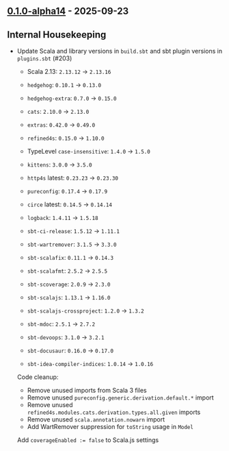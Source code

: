 ## [0.1.0-alpha14](https://github.com/kevin-lee/openai4s/issues?q=is%3Aclosed%20milestone%3Am1%20closed%3A2025-02-11..2025-09-23) - 2025-09-23


## Internal Housekeeping

* Update Scala and library versions in `build.sbt` and sbt plugin versions in `plugins.sbt` (#203)

  - Scala 2.13: `2.13.12` -> `2.13.16`
  - `hedgehog`: `0.10.1` -> `0.13.0`
  - `hedgehog-extra`: `0.7.0` -> `0.15.0`
  - `cats`: `2.10.0` -> `2.13.0`
  - `extras`: `0.42.0` -> `0.49.0`
  - `refined4s`: `0.15.0` -> `1.10.0`
  - TypeLevel `case-insensitive`: `1.4.0` -> `1.5.0`
  - `kittens`: `3.0.0` -> `3.5.0`
  - `http4s` latest: `0.23.23` -> `0.23.30`
  - `pureconfig`: `0.17.4` -> `0.17.9`
  - `circe` latest: `0.14.5` -> `0.14.14`
  - `logback`: `1.4.11` -> `1.5.18`
  
  - `sbt-ci-release`: `1.5.12` -> `1.11.1`
  - `sbt-wartremover`: `3.1.5` -> `3.3.0`
  - `sbt-scalafix`: `0.11.1` -> `0.14.3`
  - `sbt-scalafmt`: `2.5.2` -> `2.5.5`
  - `sbt-scoverage`: `2.0.9` -> `2.3.0`
  - `sbt-scalajs`: `1.13.1` -> `1.16.0`
  - `sbt-scalajs-crossproject`: `1.2.0` -> `1.3.2`
  - `sbt-mdoc`: `2.5.1` -> `2.7.2`
  - `sbt-devoops`: `3.1.0` -> `3.2.1`
  - `sbt-docusaur`: `0.16.0` -> `0.17.0`
  - `sbt-idea-compiler-indices`: `1.0.14` -> `1.0.16`

  Code cleanup:
  - Remove unused imports from Scala 3 files
  - Remove unused `pureconfig.generic.derivation.default.*` import
  - Remove unused `refined4s.modules.cats.derivation.types.all.given` imports
  - Remove unused `scala.annotation.nowarn` import
  - Add WartRemover suppression for `toString` usage in `Model`
  
  Add `coverageEnabled := false` to Scala.js settings
